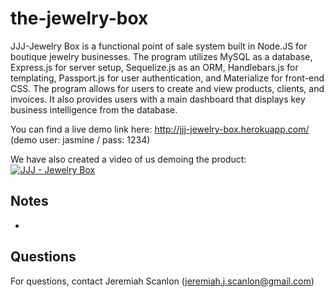 # the-jewelry-box

JJJ-Jewelry Box is a functional point of sale system built in Node.JS for boutique jewelry businesses. The program utilizes MySQL as a database, Express.js for server setup, Sequelize.js as an ORM, Handlebars.js for templating, Passport.js for user authentication, and Materialize for front-end CSS. The program allows for users to create and view products, clients, and invoices. It also provides users with a main dashboard that displays key business intelligence from the database.

You can find a live demo link here: <a href="http://jjj-jewelry-box.herokuapp.com/" target="_blank">http://jjj-jewelry-box.herokuapp.com/</a> (demo user: jasmine / pass: 1234)

We have also created a video of us demoing the product:
<a href="https://www.youtube.com/watch?v=jCEXaylvxOU" target="_blank"><img src="http://i.imgur.com/xyMnpNI.png" alt="JJJ - Jewelry Box"></a>

## Notes

- 


## Questions

For questions, contact Jeremiah Scanlon (jeremiah.j.scanlon@gmail.com)
